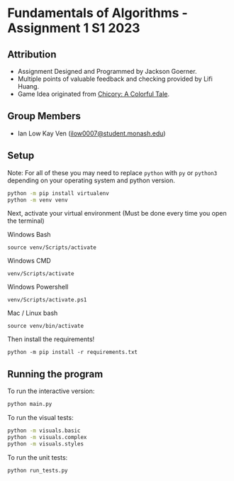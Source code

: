 # Fundamentals of Algorithms - Assignment 1 S1 2023

## Attribution

* Assignment Designed and Programmed by Jackson Goerner.
* Multiple points of valuable feedback and checking provided by Lifi Huang.
* Game Idea originated from [Chicory: A Colorful Tale](https://chicorygame.com/).

## Group Members
- Ian Low Kay Ven (ilow0007@student.monash.edu)

## Setup

Note: For all of these you may need to replace `python` with `py` or `python3` depending on your operating system and python version.

```bash
python -m pip install virtualenv
python -m venv venv
```

Next, activate your virtual environment (Must be done every time you open the terminal)

Windows Bash
```
source venv/Scripts/activate
```

Windows CMD
```
venv/Scripts/activate
```

Windows Powershell
```
venv/Scripts/activate.ps1
```

Mac / Linux bash
```
source venv/bin/activate
```

Then install the requirements!
```
python -m pip install -r requirements.txt
```

## Running the program

To run the interactive version:

```bash
python main.py
```

To run the visual tests:

```bash
python -m visuals.basic
python -m visuals.complex
python -m visuals.styles
```

To run the unit tests:

```bash
python run_tests.py
```
